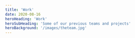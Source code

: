 ```yaml
---
title: 'Work'
date: 2020-08-16
heroHeading: 'Work'
heroSubHeading: 'Some of our previous teams and projects'
heroBackground: '/images/theteam.jpg'
---
```


